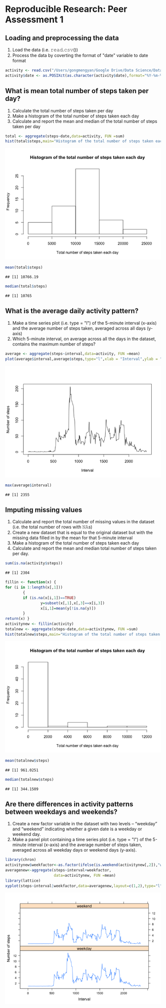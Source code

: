# Reproducible Research: Peer Assessment 1


## Loading and preprocessing the data

1. Load the data (i.e. 𝚛𝚎𝚊𝚍.𝚌𝚜𝚟())
2. Process the data by coverting the format of "date" variable to date format


```r
activity <- read.csv("/Users/gongmengyan/Google Drive/Data Science/Data Science Specialization/5. Reproducible Research/Assignment/activity.csv")
activity$date <- as.POSIXct(as.character(activity$date),format="%Y-%m-%d")
```

## What is mean total number of steps taken per day?

1. Calculate the total number of steps taken per day
2. Make a histogram of the total number of steps taken each day
3. Calculate and report the mean and median of the total number of steps taken per day  


```r
total <- aggregate(steps~date,data=activity, FUN =sum)
hist(total$steps,main="Histogram of the total number of steps taken each day",xlab="Total number of steps taken each day")
```

![](PA1_template_files/figure-html/unnamed-chunk-2-1.png) 

```r
mean(total$steps)
```

```
## [1] 10766.19
```

```r
median(total$steps)
```

```
## [1] 10765
```

## What is the average daily activity pattern?

1. Make a time series plot (i.e. type = "l") of the 5-minute interval (x-axis) and the average number of steps taken, averaged across all days (y-axis)  
2. Which 5-minute interval, on average across all the days in the dataset, contains the maximum number of steps?


```r
average <- aggregate(steps~interval,data=activity, FUN =mean)
plot(average$interval,average$steps,type="l",xlab = "Interval",ylab = "Number of steps")
```

![](PA1_template_files/figure-html/unnamed-chunk-3-1.png) 

```r
max(average$interval)
```

```
## [1] 2355
```

## Imputing missing values

1. Calculate and report the total number of missing values in the dataset (i.e. the total number of rows with 𝙽𝙰s)
2. Create a new dataset that is equal to the original dataset but with the missing data filled in by the mean for that 5-minute interval
3. Make a histogram of the total number of steps taken each day
4. Calculate and report the mean and median total number of steps taken per day. 


```r
sum(is.na(activity$steps))
```

```
## [1] 2304
```

```r
fillin <- function(x) {
for (i in 1:length(x[,1])) 
        {
        if (is.na(x[i,1])==TRUE)
                y=subset(x[,1],x[,3]==x[i,3])
                x[i,1]=mean(y[!is.na(y)])
        }
return(x) }
activitynew <- fillin(activity)
totalnew <- aggregate(steps~date,data=activitynew, FUN =sum)
hist(totalnew$steps,main="Histogram of the total number of steps taken each day",xlab="Total number of steps taken each day")
```

![](PA1_template_files/figure-html/unnamed-chunk-4-1.png) 

```r
mean(totalnew$steps)
```

```
## [1] 961.0251
```

```r
median(totalnew$steps)
```

```
## [1] 344.1509
```

## Are there differences in activity patterns between weekdays and weekends?

1. Create a new factor variable in the dataset with two levels – “weekday” and “weekend” indicating whether a given date is a weekday or weekend day.  
2. Make a panel plot containing a time series plot (i.e. type = "l") of the 5-minute interval (x-axis) and the average number of steps taken, averaged across all weekday days or weekend days (y-axis). 


```r
library(chron)
activitynew$weekfactor<-as.factor(ifelse(is.weekend(activitynew[,2]),"weekend","weekday"))
averagenew<-aggregate(steps~interval+weekfactor,
                      data=activitynew, FUN =mean)
library(lattice)
xyplot(steps~interval|weekfactor,data=averagenew,layout=c(1,2),type="l",xlab = "Interval",ylab = "Number of steps")
```

![](PA1_template_files/figure-html/unnamed-chunk-5-1.png) 
